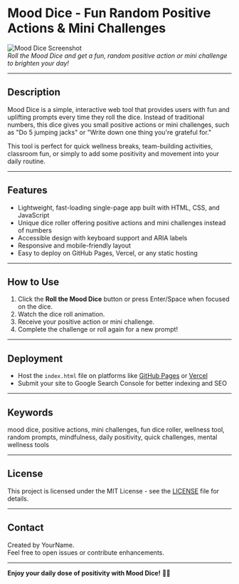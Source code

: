 # Mood Dice - Fun Random Positive Actions & Mini Challenges

![Mood Dice Screenshot](https://yourdomain.com/mood-dice-image.png)  
*Roll the Mood Dice and get a fun, random positive action or mini challenge to brighten your day!*

---

## Description

Mood Dice is a simple, interactive web tool that provides users with fun and uplifting prompts every time they roll the dice. Instead of traditional numbers, this dice gives you small positive actions or mini challenges, such as "Do 5 jumping jacks" or "Write down one thing you're grateful for."

This tool is perfect for quick wellness breaks, team-building activities, classroom fun, or simply to add some positivity and movement into your daily routine.

---

## Features

- Lightweight, fast-loading single-page app built with HTML, CSS, and JavaScript
- Unique dice roller offering positive actions and mini challenges instead of numbers
- Accessible design with keyboard support and ARIA labels
- Responsive and mobile-friendly layout
- Easy to deploy on GitHub Pages, Vercel, or any static hosting

---

## How to Use

1. Click the **Roll the Mood Dice** button or press Enter/Space when focused on the dice.
2. Watch the dice roll animation.
3. Receive your positive action or mini challenge.
4. Complete the challenge or roll again for a new prompt!

---

## Deployment

- Host the `index.html` file on platforms like [GitHub Pages](https://pages.github.com/) or [Vercel](https://vercel.com/)
- Submit your site to Google Search Console for better indexing and SEO

---

## Keywords

mood dice, positive actions, mini challenges, fun dice roller, wellness tool, random prompts, mindfulness, daily positivity, quick challenges, mental wellness tools

---

## License

This project is licensed under the MIT License - see the [LICENSE](LICENSE) file for details.

---

## Contact

Created by YourName.  
Feel free to open issues or contribute enhancements.

---

**Enjoy your daily dose of positivity with Mood Dice!** 🎲✨
